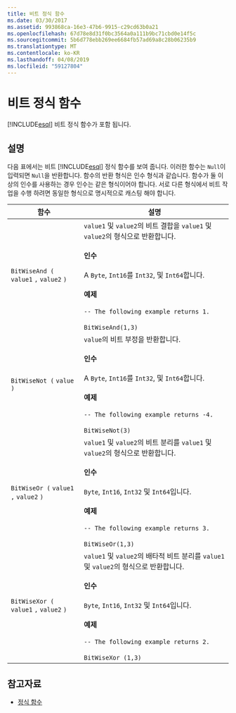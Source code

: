 ```yaml
---
title: 비트 정식 함수
ms.date: 03/30/2017
ms.assetid: 993868ca-16e3-47b6-9915-c29cd63b0a21
ms.openlocfilehash: 67d78e8d31f0bc3564a0a111b9bc71cbd0e14f5c
ms.sourcegitcommit: 5b6d778ebb269ee6684fb57ad69a8c28b06235b9
ms.translationtype: MT
ms.contentlocale: ko-KR
ms.lasthandoff: 04/08/2019
ms.locfileid: "59127804"
---
```

# <a name="bitwise-canonical-functions"></a>비트 정식 함수
[!INCLUDE[esql](../../../../../../includes/esql-md.md)] 비트 정식 함수가 포함 됩니다.  
  
## <a name="remarks"></a>설명  
 다음 표에서는 비트 [!INCLUDE[esql](../../../../../../includes/esql-md.md)] 정식 함수를 보여 줍니다. 이러한 함수는 `Null`이 입력되면 `Null`을 반환합니다. 함수의 반환 형식은 인수 형식과 같습니다. 함수가 둘 이상의 인수를 사용하는 경우 인수는 같은 형식이어야 합니다. 서로 다른 형식에서 비트 작업을 수행 하려면 동일한 형식으로 명시적으로 캐스팅 해야 합니다.  
  
|함수|설명|  
|--------------|-----------------|  
|`BitWiseAnd (` `value1` `,`  `value2` `)`|`value1` 및 `value2`의 비트 결합을 `value1` 및 `value2`의 형식으로 반환합니다.<br /><br /> **인수**<br /><br /> A `Byte`, `Int16`를 `Int32`, 및 `Int64`합니다.<br /><br /> **예제**<br /><br /> `-- The following example returns 1.`<br /><br /> `BitWiseAnd(1,3)`|  
|`BitWiseNot (` `value` `)`|`value`의 비트 부정을 반환합니다.<br /><br /> **인수**<br /><br /> A `Byte`, `Int16`를 `Int32`, 및 `Int64`합니다.<br /><br /> **예제**<br /><br /> `-- The following example returns -4.`<br /><br /> `BitWiseNot(3)`|  
|`BitWiseOr (` `value1` `,`  `value2` `)`|`value1` 및 `value2`의 비트 분리를 `value1` 및 `value2`의 형식으로 반환합니다.<br /><br /> **인수**<br /><br /> `Byte`, `Int16`, `Int32` 및 `Int64`입니다.<br /><br /> **예제**<br /><br /> `-- The following example returns 3.`<br /><br /> `BitWiseOr(1,3)`|  
|`BitWiseXor (` `value1` `,`  `value2` `)`|`value1` 및 `value2`의 배타적 비트 분리를 `value1` 및 `value2`의 형식으로 반환합니다.<br /><br /> **인수**<br /><br /> `Byte`, `Int16`, `Int32` 및 `Int64`입니다.<br /><br /> **예제**<br /><br /> `-- The following example returns 2.`<br /><br /> `BitWiseXor (1,3)`|  
  
## <a name="see-also"></a>참고자료

- [정식 함수](../../../../../../docs/framework/data/adonet/ef/language-reference/canonical-functions.md)
